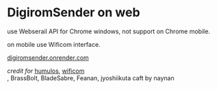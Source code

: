 <h1>DigiromSender on web</h1>
<p>use Webserail API for Chrome windows, not support on Chrome mobile.</p>
<p>on mobile use Wificom interface.</p>

<a href="https://digiromsender.onrender.com">digiromsender.onrender.com</a>

*credit for*
    <a href="https://humulos.com/digimon/digirom/">humulos</a>, <a href="wificom.dev">wificom</a><br>, BrassBolt, BladeSabre, Feanan, jyoshiikuta
    caft by naynan
